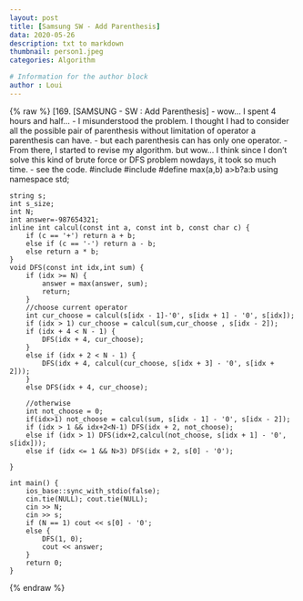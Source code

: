 ```yaml
---
layout: post
title: [Samsung SW - Add Parenthesis]
data: 2020-05-26
description: txt to markdown
thumbnail: person1.jpeg
categories: Algorithm

# Information for the author block
author : Loui
---
```


{% raw %}
	﻿[169. [SAMSUNG - SW : Add Parenthesis]
	- wow… I spent 4 hours and half…
	- I misunderstood the problem. I thought I had to consider all the possible pair of parenthesis without limitation of operator a parenthesis can have.
	- but each parenthesis can has only one operator.
	- From there, I started to revise my algorithm. but wow… I think since I don’t solve this kind of brute force or DFS problem nowdays, it took so much time.
	- see the code.
	#include<iostream>
	#include<string>
	#define max(a,b) a>b?a:b
	using namespace std;
	
	string s;
	int s_size;
	int N;
	int answer=-987654321;
	inline int calcul(const int a, const int b, const char c) {
		if (c == '+') return a + b;
		else if (c == '-') return a - b;
		else return a * b;
	}
	void DFS(const int idx,int sum) {
		if (idx >= N) {
			answer = max(answer, sum);
			return;
		} 
		//choose current operator
		int cur_choose = calcul(s[idx - 1]-'0', s[idx + 1] - '0', s[idx]);
		if (idx > 1) cur_choose = calcul(sum,cur_choose , s[idx - 2]);
		if (idx + 4 < N - 1) {
			DFS(idx + 4, cur_choose);
		}
		else if (idx + 2 < N - 1) {	
			DFS(idx + 4, calcul(cur_choose, s[idx + 3] - '0', s[idx + 2]));
		}
		else DFS(idx + 4, cur_choose);
	
		//otherwise
		int not_choose = 0;
		if(idx>1) not_choose = calcul(sum, s[idx - 1] - '0', s[idx - 2]);
		if (idx > 1 && idx+2<N-1) DFS(idx + 2, not_choose);
		else if (idx > 1) DFS(idx+2,calcul(not_choose, s[idx + 1] - '0', s[idx]));
		else if (idx <= 1 && N>3) DFS(idx + 2, s[0] - '0');
		
	}
	
	int main() {
		ios_base::sync_with_stdio(false);
		cin.tie(NULL); cout.tie(NULL);
		cin >> N;
		cin >> s;
		if (N == 1) cout << s[0] - '0';
		else {
			DFS(1, 0);
			cout << answer;
		} 
		return 0;
	}
	
	
	
{% endraw %}
